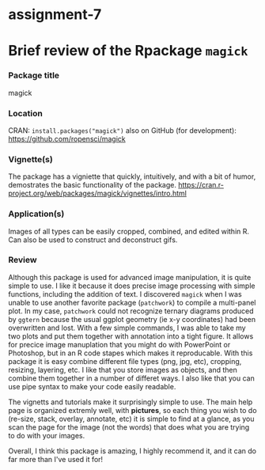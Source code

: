 # assignment-7
# Brief review of the Rpackage `magick`

### Package title
magick

### Location
CRAN: `install.packages("magick")` also on GitHub (for development): https://github.com/ropensci/magick

### Vignette(s)
The package has a vigniette that quickly, intuitively, and with a bit of humor, demostrates the basic functionality of the package. 
https://cran.r-project.org/web/packages/magick/vignettes/intro.html

### Application(s)
Images of all types can be easily cropped, combined, and edited within R. Can also be used to construct and deconstruct gifs.

### Review
Although this package is used for advanced image manipulation, it is quite simple to use. I like it because it does precise image processing with simple functions, including the addition of text. I discovered `magick` when I was unable to use another favorite package (`patchwork`) to compile a multi-panel plot. In my case, `patchwork` could not recognize ternary diagrams produced by `ggtern` because the usual ggplot geometry (ie x-y coordinates) had been overwritten and lost. With a few simple commands, I was able to take my two plots and put them together with annotation into a tight figure. It allows for precice image manuplation that you might do with PowerPoint or Photoshop, but in an R code stapes which makes it reproducable. With this package it is easy combine different file types (png, jpg, etc), cropping, resizing, layering, etc. I like that you store images as objects, and then combine them together in a number of differet ways. I also like that you can use pipe syntax to make your code easily readable. 

The vignetts and tutorials make it surprisingly simple to use. The main help page is organized extremly well, with **pictures**, so each thing you wish to do (re-size, stack, overlay, annotate, etc) it is simple to find at a glance, as you scan the page for the image (not the words) that does what you are trying to do with your images.

Overall, I think this package is amazing, I highly recommend it, and it can do far more than I've used it for!
